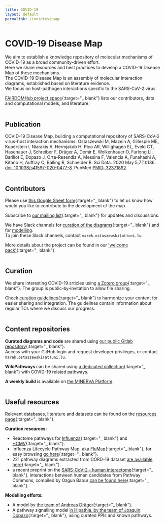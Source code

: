 ```yaml
---
title: COVID-19
layout: default
permalink: /covidtestpage
---
```


# COVID-19 Disease Map

We aim to establish a knowledge repository of molecular mechanisms of COVID-19 as a broad community-driven effort.  
Here we share resources and best practices to develop a COVID-19 Disease Map of these mechanisms.   
The COVID-19 Disease Map is an assembly of molecular interaction diagrams, established based on literature evidence.  
We focus on host-pathogen interactions specific to the SARS-CoV-2 virus.

[FAIRDOMHub project space](https://fairdomhub.org/projects/190){:target="_ blank"} lists our contributors, data and computational models, and literature.
<br/><br/>
## Publication

COVID-19 Disease Map, building a computational repository of SARS-CoV-2 virus-host interaction mechanisms. Ostaszewski M, Mazein A, Gillespie ME, Kuperstein I, Niarakis A, Hermjakob H, Pico AR, Willighagen EL, Evelo CT, Hasenauer J, Schreiber F, Dräger A, Demir E, Wolkenhauer O, Furlong LI, Barillot E, Dopazo J, Orta-Resendiz A, Messina F, Valencia A, Funahashi A, Kitano H, Auffray C, Balling R, Schneider R. Sci Data. 2020 May 5;7(1):136. [doi: 10.1038/s41597-020-0477-8](https://doi.org/10.1038/s41597-020-0477-8). PubMed [PMID: 32371892](https://www.ncbi.nlm.nih.gov/pubmed/32371892).
<br/><br/>
## Contributors

Please use [this Google Sheet form](https://docs.google.com/spreadsheets/d/1dBd7zhgw10ZvPnyCeFKnlamUEfqzYUPX9Noh4kIdpOg/edit#gid=0){:target="_ blank"} to let us know how would you like to contribute to the development of the map.

Subscribe to [our mailing list](https://groups.google.com/forum/#!forum/covid-19-map){:target="_ blank"} for updates and discussions.

We have Slack channels for [curation of the diagrams](https://lcsbbioinfocore.slack.com/archives/CVATLH0JF){:target="_ blank"} and for [modelling](https://lcsbbioinfocore.slack.com/archives/C01269R293K).  
To join these Slack channels, contact `marek.ostaszewski(at)uni.lu`.

More details about the project can be found in our ['welcome pack'](https://docs.google.com/document/d/19ggjTethehJnhRhvBsSN7IqnviynMePZIPjFBCDkRJ8/edit){:target="_ blank"}.
<br/><br/>
## Curation

We share interesting COVID-19 articles using [a Zotero group](https://www.zotero.org/groups/2471739/covid-19-map-curation){:target="_ blank"}. The group is public-by-invitation to allow file sharing.

Check [curation guidelines](https://docs.google.com/document/d/1Y8cjzjDbv8YXrFCE_bJ6ySZQPngQhS-RkY06CxVj4k8/edit){:target="_ blank"}
to harmonize your content for easier sharing and integration. The guidelines contain information about regular TCs where we discuss our progress.
<br/><br/>
## Content repositories

**Curated diagrams and code** are shared using [our public Gitlab repository](https://git-r3lab.uni.lu/covid/models){:target="_ blank"}.  
Access with your GitHub login and request developer privileges, or contact `marek.ostaszewski(at)uni.lu`.

**WikiPathways** can be shared using [a dedicated collection](https://www.wikipathways.org/index.php/Portal:Disease/COVIDPathways){:target="_ blank"} with COVID-19 related pathways.

**A weekly build** is available on [the MINERVA Platform](https://covid19map.elixir-luxembourg.org).
<br/><br/>
## Useful resources

Relevant databases, literature and datasets can be found on the [resources page](https://covid.pages.uni.lu/index){:target="_ blank"}.

**Curation resources:**

- Reactome pathways for [Influenza](https://reactome.org/PathwayBrowser/#/R-HSA-168255&PATH=R-HSA-1643685,R-HSA-5663205){:target="_ blank"} and
[HCMV](https://reactome.org/PathwayBrowser/#/R-HSA-9609646&PATH=R-HSA-1643685,R-HSA-5663205){:target="_ blank"}.
- Influenza Lifecycle Pathway Map, aka [FluMap](http://www.influenza-x.org/flumap/){:target="_ blank"}, for easy browsing [go here](https://minerva-dev.lcsb.uni.lu/minerva/index.xhtml?id=FluMap){:target="_ blank"}.
- 221 pathway diagrams extracted from CORD-19 dataset [are available here](https://github.com/wikipathways/cord-19){:target="_ blank"}.
- a recent preprint on the [SARS-CoV-2 - human interactome](https://www.biorxiv.org/content/10.1101/2020.03.22.002386v1){:target="_ blank"},
interactions between human candidates from Pathway Commons, compiled by Ozgun Babur [can be found here](https://drive.google.com/drive/folders/1fuksYEsEZInuVjBg37iNj03jPfpsJanB){:target="_ blank"}.

**Modelling efforts:**
- A model by [the team of Andreas Dräger](https://www.ebi.ac.uk/biomodels/MODEL2003020001?fbclid=IwAR2zHhoVXR9NsTdYW59cOAKjAeeCebCg-rDH3IzbTmt8hQRqGRl-8ea6PSY#Overview){:target="_ blank"}.
- A pathway signalling model [in Hipathia, by the team of Joaquin Dopazo](http://hipathia.babelomics.org/covid19/){:target="_ blank"}, using curated PPIs and known pathways.
